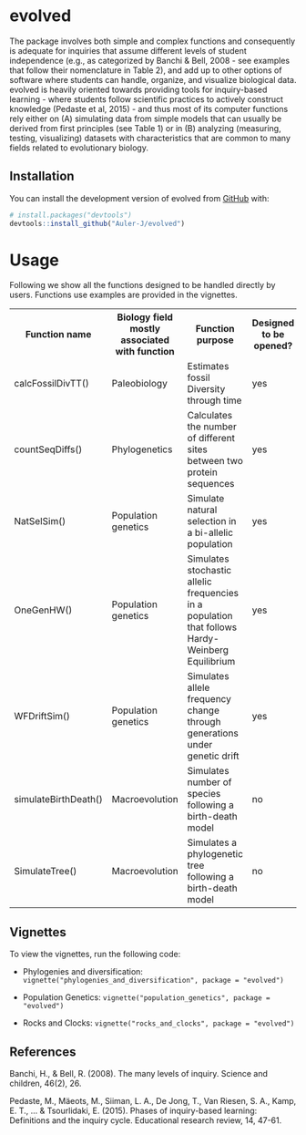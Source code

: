 
<!-- README.md is generated from README.Rmd. Please edit that file -->

# evolved

The package involves both simple and complex functions and consequently
is adequate for inquiries that assume different levels of student
independence (e.g., as categorized by Banchi & Bell, 2008 - see examples
that follow their nomenclature in Table 2), and add up to other options
of software where students can handle, organize, and visualize
biological data. evolved is heavily oriented towards providing tools for
inquiry-based learning - where students follow scientific practices to
actively construct knowledge (Pedaste et al, 2015) - and thus most of
its computer functions rely either on (A) simulating data from simple
models that can usually be derived from first principles (see Table 1)
or in (B) analyzing (measuring, testing, visualizing) datasets with
characteristics that are common to many fields related to evolutionary
biology.

## Installation

You can install the development version of evolved from
[GitHub](https://github.com/) with:

``` r
# install.packages("devtools")
devtools::install_github("Auler-J/evolved")
```

# Usage

Following we show all the functions designed to be handled directly by
users. Functions use examples are provided in the vignettes.

<html>
<head>
</head>
<body>
<table>
<tr>
<th>
Function name
</th>
<th>
Biology field mostly associated with function
</th>
<th>
Function purpose
</th>
<th>
Designed to be opened?
</th>
</tr>
<tr>
<td>
calcFossilDivTT()
</td>
<td>
Paleobiology
</td>
<td>
Estimates fossil Diversity through time
</td>
<td>
yes
</td>
</tr>
<tr>
<td>
countSeqDiffs()
</td>
<td>
Phylogenetics
</td>
<td>
Calculates the number of different sites between two protein sequences
</td>
<td>
yes
</td>
</tr>
<tr>
<td>
NatSelSim()
</td>
<td>
Population genetics
</td>
<td>
Simulate natural selection in a bi-allelic population
</td>
<td>
yes
</td>
</tr>
<tr>
<td>
OneGenHW()
</td>
<td>
Population genetics
</td>
<td>
Simulates stochastic allelic frequencies in a population that follows
Hardy-Weinberg Equilibrium
</td>
<td>
yes
</td>
</tr>
<tr>
<td>
WFDriftSim()
</td>
<td>
Population genetics
</td>
<td>
Simulates allele frequency change through generations under genetic
drift
</td>
<td>
yes
</td>
</tr>
<tr>
<td>
simulateBirthDeath()
</td>
<td>
Macroevolution
</td>
<td>
Simulates number of species following a birth-death model
</td>
<td>
no
</td>
</tr>
<tr>
<td>
SimulateTree()
</td>
<td>
Macroevolution
</td>
<td>
Simulates a phylogenetic tree following a birth-death model
</td>
<td>
no
</td>
</tr>
</table>
</body>
</html>

## Vignettes

To view the vignettes, run the following code:

- Phylogenies and diversification:
  `vignette("phylogenies_and_diversification", package = "evolved")`

- Population Genetics:
  `vignette("population_genetics", package = "evolved")`

- Rocks and Clocks: `vignette("rocks_and_clocks", package = "evolved")`

## References

Banchi, H., & Bell, R. (2008). The many levels of inquiry. Science and
children, 46(2), 26.

Pedaste, M., Mäeots, M., Siiman, L. A., De Jong, T., Van Riesen, S. A.,
Kamp, E. T., … & Tsourlidaki, E. (2015). Phases of inquiry-based
learning: Definitions and the inquiry cycle. Educational research
review, 14, 47-61.
